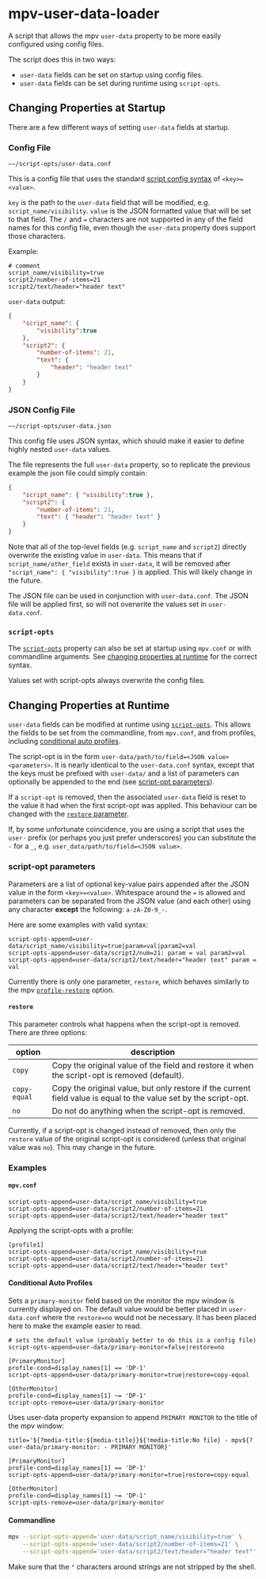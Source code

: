# mpv-user-data-loader
A script that allows the mpv `user-data` property to be more easily
configured using config files.

The script does this in two ways:
* `user-data` fields can be set on startup using config files.
* `user-data` fields can be set during runtime using `script-opts`.

## Changing Properties at Startup
There are a few different ways of setting
`user-data` fields at startup.

### Config File
`~~/script-opts/user-data.conf`

This is a config file that uses the standard
[script config syntax](https://mpv.io/manual/master/#lua-scripting-on-update]]%29)
of `<key>=<value>`.

`key` is the path to the `user-data` field that will be modified, e.g.
`script_name/visibility`.
`value` is the JSON formatted value that will be set to that field.
The `/` and `=` characters are not supported in any of the field names for this
config file, even though the `user-data` property does support those characters.

Example:

```properties
# comment
script_name/visibility=true
script2/number-of-items=21
script2/text/header="header text"
```

`user-data` output:
```json
{
    "script_name": {
        "visibility":true
    },
    "script2": {
        "number-of-items": 21,
        "text": {
            "header": "header text"
        }
    }
}
```

### JSON Config File
`~~/script-opts/user-data.json`

This config file uses JSON syntax, which should make it
easier to define highly nested `user-data` values.

The file represents the full `user-data` property,
so to replicate the previous example
the json file could simply contain:

```json
{
    "script_name": { "visibility":true },
    "script2": {
        "number-of-items": 21,
        "text": { "header": "header text" }
    }
}
```

Note that all of the top-level fields (e.g. `script_name` and `script2`)
directly overwrite the existing value in `user-data`.
This means that if `script_name/other_field` exists in `user-data`,
it will be removed after `"script_name": { "visibility":true }` is applied.
This will likely change in the future.

The JSON file can be used in conjunction with `user-data.conf`.
The JSON file will be applied first, so will not overwrite
the values set in `user-data.conf`.

### `script-opts`
The [`script-opts`](https://mpv.io/manual/master/#options-script-opts)
property can also be set at startup using `mpv.conf` or with
commandline arguments. See
[changing properties at runtime](#changing-properties-at-runtime) for
the correct syntax.

Values set with script-opts always overwrite the config files.

## Changing Properties at Runtime
`user-data` fields can be modified at runtime using
[`script-opts`](https://mpv.io/manual/master/#options-script-opts).
This allows the fields to be set from the commandline, from
`mpv.conf`, and from profiles, including
[conditional auto profiles](https://mpv.io/manual/master/#conditional-auto-profiles).

The script-opt is in the form `user-data/path/to/field=<JSON value><parameters>`.
It is nearly identical to the `user-data.conf` syntax, except that
the keys must be prefixed with `user-data/` and a list of parameters can optionally
be appended to the end (see [script-opt parameters](#script-opt-parameters)).

If a `script-opt` is removed, then the associated `user-data` field is
reset to the value it had when the first script-opt was applied.
This behaviour can be changed with the [`restore` parameter](#restore).

If, by some unfortunate coincidence, you are using a script that uses the
`user-` prefix (or perhaps you just prefer underscores)
you can substitute the `-` for a `_`, e.g. `user_data/path/to/field=<JSON value>`.

### script-opt parameters
Parameters are a list of optional key-value pairs appended after the
JSON value in the form `<key>=<value>`. Whitespace around the `=` is allowed and
parameters can be separated from the JSON value (and each other) using any
character **except** the following: `a-zA-Z0-9_-`.

Here are some examples with valid syntax:

```properties
script-opts-append=user-data/script_name/visibility=true|param=val|param2=val
script-opts-append=user-data/script2/num=21: param = val param2=val
script-opts-append=user-data/script2/text/header="header text" param = val
```

Currently there is only one parameter, `restore`, which
behaves similarly to the mpv
[`profile-restore`](https://mpv.io/manual/master/#runtime-profiles)
option.

#### `restore`
This parameter controls what happens when the script-opt is removed.
There are three options:

option       | description
-------------|-------------------------------------------------------------------------------------------------------
`copy`       | Copy the original value of the field and restore it when the script-opt is removed (default).
`copy-equal` | Copy the original value, but only restore if the current field value is equal to the value set by the script-opt.
`no`         | Do not do anything when the script-opt is removed.

Currently, if a script-opt is changed instead of removed,
then only the `restore` value of the original script-opt is
considered (unless that original value was `no`).
This may change in the future.


### Examples

#### `mpv.conf`

```properties
script-opts-append=user-data/script_name/visibility=true
script-opts-append=user-data/script2/number-of-items=21
script-opts-append=user-data/script2/text/header="header text"
```

Applying the script-opts with a profile:
```properties
[profile1]
script-opts-append=user-data/script_name/visibility=true
script-opts-append=user-data/script2/number-of-items=21
script-opts-append=user-data/script2/text/header="header text"
```

#### Conditional Auto Profiles
Sets a `primary-monitor` field based on the
monitor the mpv window is currently displayed on.
The default value would be better placed in `user-data.conf`
where the `restore=no` would not be necessary. It has been
placed here to make the example easier to read.

```properties
# sets the default value (probably better to do this is a config file)
script-opts-append=user-data/primary-monitor=false|restore=no

[PrimaryMonitor]
profile-cond=display_names[1] == 'DP-1'
script-opts-append=user-data/primary-monitor=true|restore=copy-equal

[OtherMonitor]
profile-cond=display_names[1] ~= 'DP-1'
script-opts-remove=user-data/primary-monitor
```

Uses user-data property expansion to append `PRIMARY MONITOR` to the
title of the mpv window:

```properties
title='${?media-title:${media-title}}${!media-title:No file} - mpv${?user-data/primary-monitor: - PRIMARY MONITOR}'

[PrimaryMonitor]
profile-cond=display_names[1] == 'DP-1'
script-opts-append=user-data/primary-monitor=true|restore=copy-equal

[OtherMonitor]
profile-cond=display_names[1] ~= 'DP-1'
script-opts-remove=user-data/primary-monitor
```

#### Commandline

```bash
mpv --script-opts-append='user-data/script_name/visibility=true' \
    --script-opts-append='user-data/script2/number-of-items=21' \
    --script-opts-append='user-data/script2/text/header="header text"'
```

Make sure that the `"` characters around strings are not stripped by the shell.
